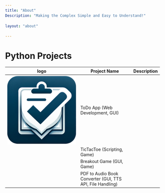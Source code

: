 ```yaml
---
title: "About"
Description: "Making the Complex Simple and Easy to Understand!"

layout: "about"

---
```



# Python Projects

| logo | Project Name | Description |
| --- | --- | --- |
| ![todoicon](todo-icon.webp) | ToDo App (Web Development, GUI) |  |
|  | TicTacToe (Scripting, Game) |  |
|  | Breakout Game (GUI, Game) |  |
|  | PDF to Audio Book Converter (GUI, TTS API, File Handling) |  |